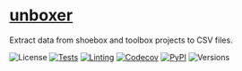 # [unboxer](https://fl.mt/unboxer/)

Extract data from shoebox and toolbox projects to CSV files.

![License](https://img.shields.io/github/license/fmatter/unboxer)
[![Tests](https://img.shields.io/github/actions/workflow/status/fmatter/unboxer/tests.yml?label=tests&branch=main)](https://github.com/fmatter/unboxer/actions/workflows/tests.yml)
[![Linting](https://img.shields.io/github/actions/workflow/status/fmatter/unboxer/lint.yml?label=linting&branch=main)](https://github.com/fmatter/unboxer/actions/workflows/lint.yml)
[![Codecov](https://img.shields.io/codecov/c/github/fmatter/unboxer)](https://app.codecov.io/gh/fmatter/unboxer/)
[![PyPI](https://img.shields.io/pypi/v/unboxer.svg)](https://pypi.org/project/unboxer)
![Versions](https://img.shields.io/pypi/pyversions/unboxer)